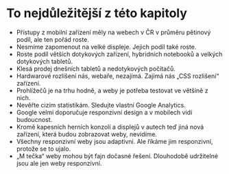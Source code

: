 # To nejdůležitější z této kapitoly

- Přístupy z mobilní zařízení měly na webech v ČR v průměru pětinový podíl, ale ten pořád roste.
- Nesmíme zapomenout na velké displeje. Jejich podíl také roste.
- Roste podíl větších dotykových zařízení, hybridních notebooků a velkých dotykových tabletů.
- Klesá prodej dnešních tabletů a nedotykových počítačů.
- Hardwarové rozlišení nás, webaře, nezajímá. Zajímá nás „CSS rozlišení“ zařízení.
- Prohlížečů je na trhu hodně, a weby je potřeba testovat ve většině z nich.
- Nevěřte cizím statistikám. Sledujte vlastní Google Analytics.
- Google velmi doporučuje responzivní design a v mobilech vidí budoucnost.
- Kromě kapesních herních konzolí a displejů v autech teď jiná nová zařízení, která budou zobrazovat weby, nevidíme.
- Všechny responzivní weby jsou adaptivní. Ale říkáme jim responzivní, protože se to ujalo.
- „M tečka“ weby mohou být fajn dočasné řešení. Dlouhodobě udržitelné jsou ale jen weby responzivní.




